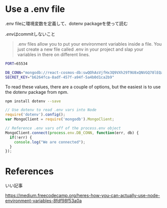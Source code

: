 # Use a .env file

.env fileに環境変数を定義して、dotenv packageを使って読む

*.env*はcommitしないこと

> .env files allow you to put your environment variables inside a file. You just create a new file called .env in your project and slap your variables in there on different lines.

```sh
PORT=65534

DB_CONN="mongodb://react-cosmos-db:swQOhAsVjfHx3Q9VXh29T9U8xQNVGQ78lEQaL6yMNq3rOSA1WhUXHTOcmDf38Q8rg14NHtQLcUuMA==@react-cosmos-db.documents.azure.com:10255/?ssl=true&replicaSet=globaldb"
SECRET_KEY="b6264fca-8adf-457f-a94f-5a4b0d1ca2b9"
```

To read these values, there are a couple of options, but the easiest is to use the dotenv package from npm.

```sh
npm install dotenv --save
```


```js
// Use dotenv to read .env vars into Node
require('dotenv').config();
var MongoClient = require('mongodb').MongoClient;

// Reference .env vars off of the process.env object
MongoClient.connect(process.env.DB_CONN, function(err, db) {
  if(!err) {
    console.log("We are connected");
  }
});

```

# References
いい記事

<https://medium.freecodecamp.org/heres-how-you-can-actually-use-node-environment-variables-8fdf98f53a0a>